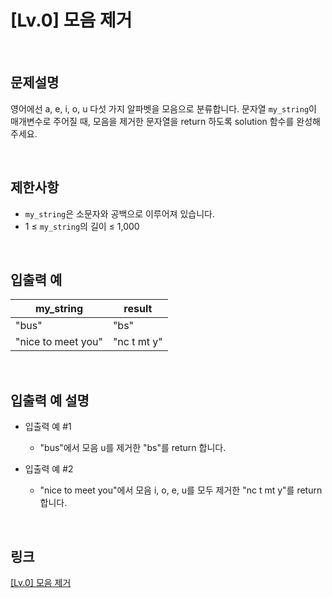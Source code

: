 # [Lv.0] 모음 제거

<br>

## 문제설명
영어에선 a, e, i, o, u 다섯 가지 알파벳을 모음으로 분류합니다. 문자열 `my_string`이 매개변수로 주어질 때, 모음을 제거한 문자열을 return 하도록 solution 함수를 완성해 주세요.

<br>

## 제한사항
- `my_string`은 소문자와 공백으로 이루어져 있습니다.
- 1 ≤ `my_string`의 길이 ≤ 1,000

<br>

## 입출력 예
| my_string | result |
|---|---|
| "bus" | "bs" |
| "nice to meet you" | "nc t mt y" |

<br>

## 입출력 예 설명
- 입출력 예 #1
    - "bus"에서 모음 u를 제거한 "bs"를 return 합니다.

- 입출력 예 #2
    - "nice to meet you"에서 모음 i, o, e, u를 모두 제거한 "nc t mt y"를 return 합니다.

<br>

## 링크
[[Lv.0] 모음 제거](https://school.programmers.co.kr/learn/courses/30/lessons/120849)
